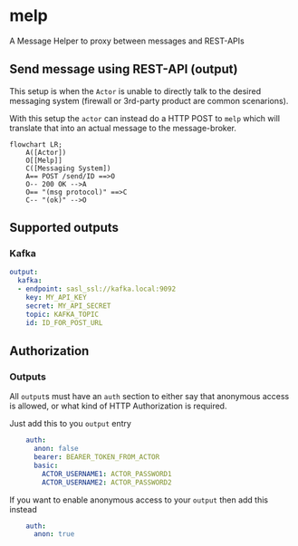 # melp
A Message Helper to proxy between messages and REST-APIs

## Send message using REST-API (output)

This setup is when the `Actor` is unable to directly talk to the desired messaging system (firewall or 3rd-party product are common scenarions).

With this setup the `actor` can instead do a HTTP POST to `melp` which will translate that into an actual message to the message-broker.

```mermaid
flowchart LR;
    A([Actor])
    O[[Melp]]
    C([Messaging System])
    A== POST /send/ID ==>O
    O-- 200 OK -->A
    O== "(msg protocol)" ==>C
    C-- "(ok)" -->O
``````

## Supported outputs

### Kafka
```yaml
output:
  kafka:
  - endpoint: sasl_ssl://kafka.local:9092
    key: MY_API_KEY
    secret: MY_API_SECRET
    topic: KAFKA_TOPIC
    id: ID_FOR_POST_URL
```

## Authorization

### Outputs
All `output`s must have an `auth` section to either say that anonymous access is allowed, or what kind of HTTP Authorization is required.

Just add this to you `output` entry
```yaml
    auth:
      anon: false
      bearer: BEARER_TOKEN_FROM_ACTOR
      basic:
        ACTOR_USERNAME1: ACTOR_PASSWORD1
        ACTOR_USERNAME2: ACTOR_PASSWORD2
```

If you want to enable anonymous access to your `output` then add this instead
```yaml
    auth:
      anon: true
```
